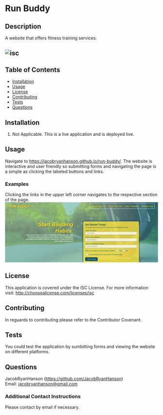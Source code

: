 # Run Buddy

## Description
A website that offers fitness training services.

## ![isc](https://img.shields.io/badge/license-ISC-green?&style=for-the-badge) 
## Table of Contents
* [Installation](#installation)
* [Usage](#usage)
* [License](#license)
* [Contributing](#contributing)
* [Tests](#tests)
* [Questions](#questions)

## Installation
1. Not Applicable. This is a live application and is deployed live.<br/>

## Usage
Navigate to https://jacobryanhanson.github.io/run-buddy/. The website is interactive and user friendly so submitting forms and navigating the page is a simple as clicking the labeled buttons and links.<br/>
### Examples
Clicking the links in the upper left corner navigates to the respective section of the page.<br/>
![run-buddy-nav](../assets/images/run-buddy-nav.png)<br/>

## License
This application is covered under the ISC License.
For more information visit: http://choosealicense.com/licenses/isc

## Contributing
In reguards to contributing please refer to the Contributor Covenant.

## Tests
You could test the application by sumbitting forms and viewing the website on different platforms.<br/>

## Questions
JacobRyanHanson (https://github.com/JacobRyanHanson)<br/>
Email: jacobryanhanson@gmail.com
### Additional Contact Instructions
Please contact by email if necessary.
